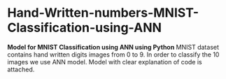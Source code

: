 # Hand-Written-numbers-MNIST-Classification-using-ANN
**Model for MNIST Classification using ANN using Python**
MNIST dataset contains hand written digits images from 0 to 9. In order to classify the 10 images we use ANN model. Model with clear explanation of code is attached.
